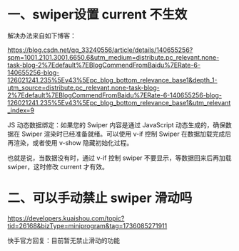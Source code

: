# 一、swiper设置 current 不生效

解决办法来自如下博客：

<https://blog.csdn.net/qq_33240556/article/details/140655256?spm=1001.2101.3001.6650.6&utm_medium=distribute.pc_relevant.none-task-blog-2%7Edefault%7EBlogCommendFromBaidu%7ERate-6-140655256-blog-126021241.235%5Ev43%5Epc_blog_bottom_relevance_base1&depth_1-utm_source=distribute.pc_relevant.none-task-blog-2%7Edefault%7EBlogCommendFromBaidu%7ERate-6-140655256-blog-126021241.235%5Ev43%5Epc_blog_bottom_relevance_base1&utm_relevant_index=9>

JS 动态数据绑定：如果您的 Swiper 内容是通过 JavaScript 动态生成的，确保数据在 Swiper 渲染时已经准备就绪。可以使用 v-if 控制 Swiper 在数据加载完成后再渲染，或者使用 v-show 隐藏初始化过程。

也就是说，当数据没有时，通过 v-if 控制 swiper 不要显示，等数据回来后再加载 swiper，这时修改 current 才有效。

# 二、可以手动禁止 swiper 滑动吗

<https://developers.kuaishou.com/topic?tid=26168&bizType=miniprogram&tag=1736085271911>

快手官方回复：目前暂无禁止滑动的功能
